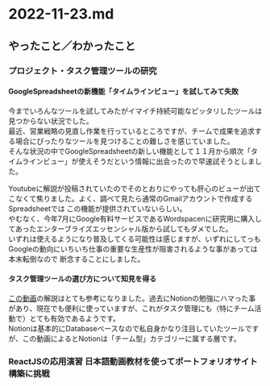 # 2022-11-23.md

## やったこと／わかったこと

### プロジェクト・タスク管理ツールの研究

#### GoogleSpreadsheetの新機能「タイムラインビュー」を試してみて失敗

今までいろんなツールを試してみたがイマイチ持続可能なピッタリしたツールは見つからない状況でした。  
最近、営業戦略の見直し作業を行っているところですが、チームで成果を追求する場合にぴったりなツールを見つけることの難しさを感じていました。  
そんな状況の中でGoogleSpreadsheetの新しい機能として１１月から順次「タイムラインビュー」が使えそうだという情報に出会ったので早速試そうとしました。

Youtubeに解説が投稿されていたのでそのとおりにやっても肝心のビューが出てこなくて焦りました。よく、調べて見たら通常のGmailアカウントで作成するSpreadsheetでは
この機能が提供されていないらしい。  
やむなく、今年7月にGoogle有料サービスであるWordspacenに研究用に購入してあったエンターブライズエッセンシャル版から試してもダメでした。  
いずれは使えるようになり普及してくる可能性は感じますが、いずれにしてっもGoogleの動向にいちいち仕事の重要な生産性が阻害されるような事があっては本末転倒なので
断念することにしました。

#### タスク管理ツールの選び方について知見を得る

[この動画](https://youtu.be/Im8bqBGyZ0I)の解説はとても参考になりました。過去にNotionの勉強にハマった事があり、現在でも便利に使っていますが、これがタスク管理にも（特にチーム活動で）とても有効であるようです。  
Notionは基本的にDatabaseベースなので私自身かなり注目していたツールですが、この動画によるとNotionは「チーム型」カテゴリーに属する層です。  

### ReactJSの応用演習 日本語動画教材を使ってポートフォリオサイト構築に挑戦

